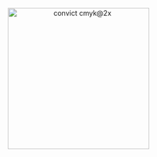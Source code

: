 <p align="center">
  <img width="288" alt="convict cmyk@2x" src="https://user-images.githubusercontent.com/83597118/165860381-20776c7e-626b-400f-a0cd-2af36f51b121.png">
</p>
